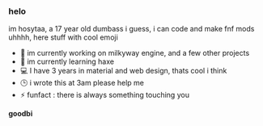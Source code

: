 ### helo
im hosytaa, a 17 year old dumbass i guess, i can code and make fnf mods
uhhhh, here stuff with cool emoji

- 🔭 im currently working on milkyway engine, and a few other projects
- 🌱 im currently learning haxe
- 💻  I have 3 years in material and web design, thats cool i think
- 🕒 i wrote this at 3am please help me 
- ⚡ funfact : there is always something touching you

**goodbi**
